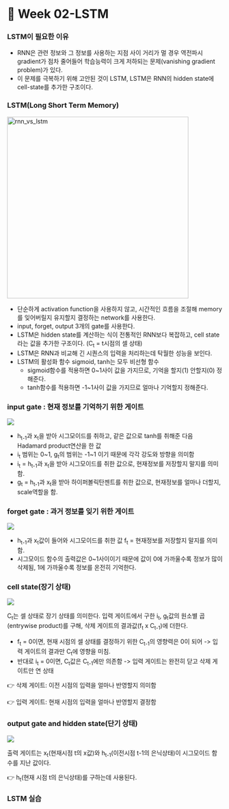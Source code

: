 
# 🦜 Week 02-LSTM

### LSTM이 필요한 이유
- RNN은 관련 정보와 그 정보를 사용하는 지점 사이 거리가 멀 경우 역전파시 gradient가 점차 줄어들어 학습능력이 크게 저하되는 문제(vanishing gradient problem)가 있다.
- 이 문제를 극복하기 위해 고안된 것이 LSTM, LSTM은 RNN의 hidden state에 cell-state를 추가한 구조이다.


### LSTM(Long Short Term Memory)
<img width="424" alt="rnn_vs_lstm" src="https://user-images.githubusercontent.com/33839093/108020957-e2d95f80-7060-11eb-8239-9493161381d5.png">

- 단순하게 activation function을 사용하지 않고, 시간적인 흐름을 조절해 memory를 잊어버릴지 유지할지 결정하는 network를 사용한다.
- input, forget, output 3개의 gate를 사용한다.
- LSTM은 hidden state를 계산하는 식이 전통적인 RNN보다 복잡하고, cell state라는 값을 추가한 구조이다. (C<sub>t</sub> = t시점의 셀 상태)
- LSTM은 RNN과 비교해 긴 시퀀스의 입력을 처리하는데 탁월한 성능을 보인다.
- LSTM의 활성화 함수 sigmoid, tanh는 모두 비선형 함수
  - sigmoid함수를 적용하면 0~1사이 값을 가지므로, 기억을 할지(1) 안할지(0) 정해준다.
  -  tanh함수를 적용하면 -1~1사이 값을 가지므로 얼마나 기억할지 정해준다.


### input gate : 현재 정보를 기억하기 위한 게이트
<img src="https://user-images.githubusercontent.com/33839093/108022030-1ae1a200-7063-11eb-9835-e279793c2729.png">

- h<sub>t-1</sub>과 x<sub>t</sub>을 받아 시그모이드를 취하고, 같은 값으로 tanh를 취해준 다음 Hadamard product연산을 한 값
- i<sub>t</sub> 범위는 0~1, g<sub>t</sub>의 범위는 -1~1 이기 때문에 각각 강도와 방향을 의미함
- i<sub>t</sub> = h<sub>t-1</sub>과 x<sub>t</sub>을 받아 시그모이드를 취한 값으로, 현재정보를 저장할지 말지를 의미함.
- g<sub>t</sub> = h<sub>t-1</sub>과 x<sub>t</sub>을 받아 하이퍼볼릭탄젠트를 취한 값으로, 현재정보를 얼마나 더할지, scale역할을 함.


### forget gate : 과거 정보를 잊기 위한 게이트
<img src="https://user-images.githubusercontent.com/33839093/108021260-7f036680-7061-11eb-9f93-2b5ed2f1f00e.png">

- h<sub>t-1</sub>과 x<sub>t</sub>값이 들어와 시그모이드를 취한 값 f<sub>t</sub> = 현재정보를 저장할지 말지를 의미함.
- 시그모이드 함수의 출력값은 0~1사이이기 때문에 값이 0에 가까울수록 정보가 많이 삭제됨, 1에 가까울수록 정보를 온전히 기억한다.

### cell state(장기 상태)
<img src="https://user-images.githubusercontent.com/33839093/108021271-8591de00-7061-11eb-9359-c890682058b6.png">

C<sub>t</sub>는 셀 상태로 장기 상태를 의미한다.
입력 게이트에서 구한 i<sub>t</sub>, g<sub>t</sub>값의 원소별 곱(entrywise product)를 구해, 삭제 게이트의 결과값(f<sub>t</sub> x C<sub>t-1</sub>)에 더한다.
- f<sub>t</sub> = 0이면, 현재 시점의 셀 상태를 결정하기 위한 C<sub>t-1</sub>의 영향력은 0이 되어 -> 입력 게이트의 결과만 C<sub>t</sub>에 영향을 미침.
- 반대로 i<sub>t</sub> = 0이면, C<sub>t</sub>값은 C<sub>t-1</sub>에만 의존함 -> 입력 게이트는 완전히 닫고 삭제 게이트만 연 상태

👉 삭제 게이트: 이전 시점의 입력을 얼마나 반영할지 의미함

👉 입력 게이트: 현재 시점의 입력을 얼마나 반영할지 결정함


### output gate and hidden state(단기 상태)
<img src="https://user-images.githubusercontent.com/33839093/108021273-86c30b00-7061-11eb-93f5-e9cb8e910e1c.png">

출력 게이트는 x<sub>t</sub>(현재시점 t의 x값)와 h<sub>t-1</sub>(이전시점 t-1의 은닉상태)이 시그모이드 함수를 지난 값이다.

👉 h<sub>t</sub>(현재 시점 t의 은닉상태)를 구하는데 사용된다.


### LSTM 실습
